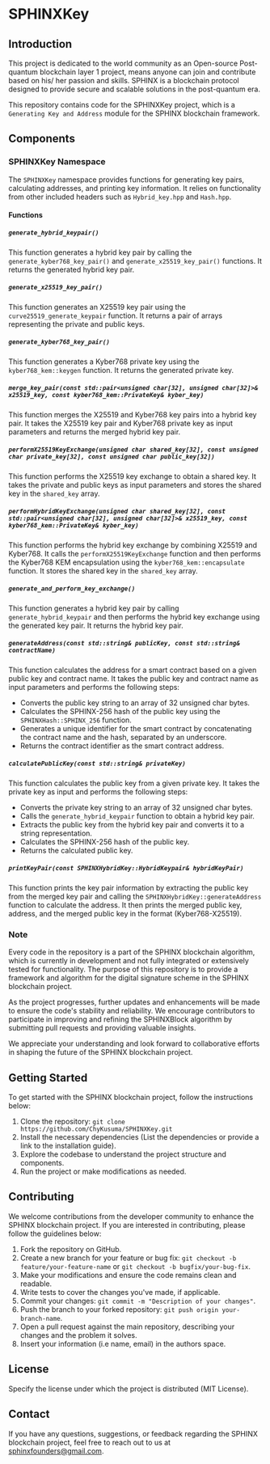 # SPHINXKey

## Introduction

This project is dedicated to the world community as an Open-source Post-quantum blockchain layer 1 project, means anyone can join and contribute based on his/ her passion and skills. SPHINX is a blockchain protocol designed to provide secure and scalable solutions in the post-quantum era.

This repository contains code for the SPHINXKey project, which is a `Generating Key and Address` module for the SPHINX blockchain framework.

## Components

### SPHINXKey Namespace

The `SPHINXKey` namespace provides functions for generating key pairs, calculating addresses, and printing key information. It relies on functionality from other included headers such as `Hybrid_key.hpp` and `Hash.hpp`.

#### Functions

##### `generate_hybrid_keypair()`

This function generates a hybrid key pair by calling the `generate_kyber768_key_pair()` and `generate_x25519_key_pair()` functions. It returns the generated hybrid key pair.

##### `generate_x25519_key_pair()`

This function generates an X25519 key pair using the `curve25519_generate_keypair` function. It returns a pair of arrays representing the private and public keys.

##### `generate_kyber768_key_pair()`

This function generates a Kyber768 private key using the `kyber768_kem::keygen` function. It returns the generated private key.

##### `merge_key_pair(const std::pair<unsigned char[32], unsigned char[32]>& x25519_key, const kyber768_kem::PrivateKey& kyber_key)`

This function merges the X25519 and Kyber768 key pairs into a hybrid key pair. It takes the X25519 key pair and Kyber768 private key as input parameters and returns the merged hybrid key pair.

##### `performX25519KeyExchange(unsigned char shared_key[32], const unsigned char private_key[32], const unsigned char public_key[32])`

This function performs the X25519 key exchange to obtain a shared key. It takes the private and public keys as input parameters and stores the shared key in the `shared_key` array.

##### `performHybridKeyExchange(unsigned char shared_key[32], const std::pair<unsigned char[32], unsigned char[32]>& x25519_key, const kyber768_kem::PrivateKey& kyber_key)`

This function performs the hybrid key exchange by combining X25519 and Kyber768. It calls the `performX25519KeyExchange` function and then performs the Kyber768 KEM encapsulation using the `kyber768_kem::encapsulate` function. It stores the shared key in the `shared_key` array.

##### `generate_and_perform_key_exchange()`

This function generates a hybrid key pair by calling `generate_hybrid_keypair` and then performs the hybrid key exchange using the generated key pair. It returns the hybrid key pair.

##### `generateAddress(const std::string& publicKey, const std::string& contractName)`

This function calculates the address for a smart contract based on a given public key and contract name. It takes the public key and contract name as input parameters and performs the following steps:

- Converts the public key string to an array of 32 unsigned char bytes.
- Calculates the SPHINX-256 hash of the public key using the `SPHINXHash::SPHINX_256` function.
- Generates a unique identifier for the smart contract by concatenating the contract name and the hash, separated by an underscore.
- Returns the contract identifier as the smart contract address.

##### `calculatePublicKey(const std::string& privateKey)`

This function calculates the public key from a given private key. It takes the private key as input and performs the following steps:

- Converts the private key string to an array of 32 unsigned char bytes.
- Calls the `generate_hybrid_keypair` function to obtain a hybrid key pair.
- Extracts the public key from the hybrid key pair and converts it to a string representation.
- Calculates the SPHINX-256 hash of the public key.
- Returns the calculated public key.

##### `printKeyPair(const SPHINXHybridKey::HybridKeypair& hybridKeyPair)`

This function prints the key pair information by extracting the public key from the merged key pair and calling the `SPHINXHybridKey::generateAddress` function to calculate the address. It then prints the merged public key, address, and the merged public key in the format (Kyber768-X25519).



### Note

Every code in the repository is a part of the SPHINX blockchain algorithm, which is currently in development and not fully integrated or extensively tested for functionality. The purpose of this repository is to provide a framework and algorithm for the digital signature scheme in the SPHINX blockchain project.

As the project progresses, further updates and enhancements will be made to ensure the code's stability and reliability. We encourage contributors to participate in improving and refining the SPHINXBlock algorithm by submitting pull requests and providing valuable insights.

We appreciate your understanding and look forward to collaborative efforts in shaping the future of the SPHINX blockchain project.


## Getting Started
To get started with the SPHINX blockchain project, follow the instructions below:

1. Clone the repository: `git clone https://github.com/ChyKusuma/SPHINXKey.git`
2. Install the necessary dependencies (List the dependencies or provide a link to the installation guide).
3. Explore the codebase to understand the project structure and components.
4. Run the project or make modifications as needed.


## Contributing
We welcome contributions from the developer community to enhance the SPHINX blockchain project. If you are interested in contributing, please follow the guidelines below:

1. Fork the repository on GitHub.
2. Create a new branch for your feature or bug fix: `git checkout -b feature/your-feature-name` or `git checkout -b bugfix/your-bug-fix`.
3. Make your modifications and ensure the code remains clean and readable.
4. Write tests to cover the changes you've made, if applicable.
5. Commit your changes: `git commit -m "Description of your changes"`.
6. Push the branch to your forked repository: `git push origin your-branch-name`.
7. Open a pull request against the main repository, describing your changes and the problem it solves.
8. Insert your information (i.e name, email) in the authors space.

## License
Specify the license under which the project is distributed (MIT License).

## Contact
If you have any questions, suggestions, or feedback regarding the SPHINX blockchain project, feel free to reach out to us at [sphinxfounders@gmail.com](mailto:sphinxfounders@gmail.com).
